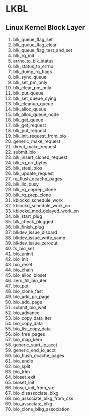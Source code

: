 # LKBL
## Linux Kernel Block Layer

1. blk_queue_flag_set
1. blk_queue_flag_clear
1. blk_queue_flag_test_and_set
1. blk_rq_init
1. errno_to_blk_status
1. blk_status_to_errno
1. blk_dump_rq_flags
1. blk_sync_queue
1. blk_set_pm_only
1. blk_clear_pm_only
1. blk_put_queue
1. blk_set_queue_dying
1. blk_cleanup_queue
1. blk_alloc_queue
1. blk_alloc_queue_node
1. blk_get_queue
1. blk_get_request
1. blk_put_request
1. blk_init_request_from_bio
1. generic_make_request
1. direct_make_request
1. submit_bio
1. blk_insert_cloned_request
1. blk_rq_err_bytes
1. blk_steal_bios
1. blk_update_request
1. rq_flush_dcache_pages
1. blk_lld_busy
1. blk_rq_unprep_clone
1. blk_rq_prep_clone
1. kblockd_schedule_work
1. kblockd_schedule_work_on
1. kblockd_mod_delayed_work_on
1. blk_start_plug
1. blk_check_plugged
1. blk_finish_plug
1. blkdev_issue_discard
1. blkdev_issue_write_same
1. blkdev_issue_zeroout
1. fs_bio_set
1. bio_uninit
1. bio_init
1. bio_reset
1. bio_chain
1. bio_alloc_bioset
1. zero_fill_bio_iter
1. bio_put
1. bio_clone_fast
1. bio_add_pc_page
1. bio_add_page
1. submit_bio_wait
1. bio_advance
1. bio_copy_data_iter
1. bio_copy_data
1. bio_list_copy_data
1. bio_free_pages
1. bio_map_kern
1. generic_start_io_acct
1. generic_end_io_acct
1. bio_flush_dcache_pages
1. bio_endio
1. bio_split
1. bio_trim
1. bioset_exit
1. bioset_init
1. bioset_init_from_src
1. bio_disassociate_blkg
1. bio_associate_blkg_from_css
1. bio_associate_blkg
1. bio_clone_blkg_association
